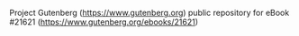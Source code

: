 Project Gutenberg (https://www.gutenberg.org) public repository for eBook #21621 (https://www.gutenberg.org/ebooks/21621)
